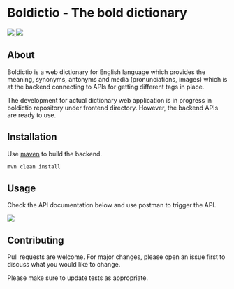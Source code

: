 # Boldictio - The bold dictionary

<a href="https://github.com/anadinema99/boldictio/actions/workflows/build.yml">
    <img src="https://img.shields.io/github/workflow/status/anadinema99/boldictio/build?logo=GitHub"/>
</a>
<a href="https://github.com/anadinema99/boldictio/blob/master/LICENSE.md">
    <img src="https://img.shields.io/github/license/anadinema99/boldictio"/>
</a>

## About

Boldictio is a web dictionary for English language which provides the meaning, synonyms, antonyms and media (pronunciations, images) which is at the backend connecting to APIs for getting different tags in place.

The development for actual dictionary web application is in progress in boldictio repository under frontend directory. However, the backend APIs are ready to use.

## Installation

Use [maven](https://maven.apache.org/download.cgi) to build the backend.

```bash
mvn clean install
```

## Usage

Check the API documentation below and use postman to trigger the API.

<a href="https://app.swaggerhub.com/apis/NEMAANADI99/boldictio-app/1.0.0" target="_blank" rel="noopener noreferrer">
    <img src="https://img.shields.io/badge/Swagger-85EA2D?style=for-the-badge&logo=Swagger&logoColor=white" />
</a>

## Contributing
Pull requests are welcome. For major changes, please open an issue first to discuss what you would like to change.

Please make sure to update tests as appropriate.
